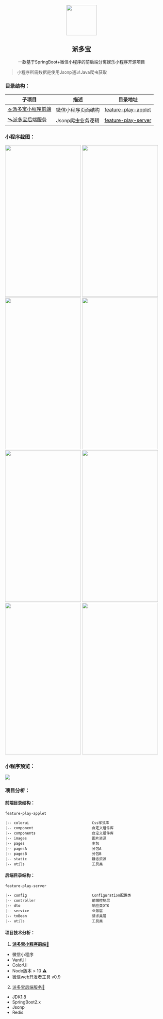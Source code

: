 <div align="center">
  <img src="https://rawcdn.githack.com/pdxjie/feature-play/34d9a7b9ea85ddca546fc35cf403feae1bfcbf8f/feature-play-applet/static/pi.png" style="width:100px;height:100px;">
</div>
<div>
<p align="center">
<h2 align="center">派多宝</h2>
 <p align="center">一款基于SpringBoot+微信小程序的前后端分离娱乐小程序开源项目</p>

> 小程序所需数据是使用Jsonp通过Java爬虫获取
</p>
</div>
<h3>目录结构：</h3>

|  子项目   | 描述  | 目录地址 | 
|  ----  | ----  | ---- |
| <a href="https://github.com/pdxjie/feature-play/tree/master/feature-play-applet">🛸派多宝小程序前端</a>  | 微信小程序页面结构 | <a href="https://github.com/pdxjie/feature-play/tree/master/feature-play-applet">feature-play-applet</a>
| <a href="https://github.com/pdxjie/feature-play/tree/master/feature-play-server">🛰️派多宝后端服务</a>  | Jsonp爬虫业务逻辑 | <a href="https://github.com/pdxjie/feature-play/tree/master/feature-play-server">feature-play-server</a>

<h3>小程序截图：</h3>
<div>
<img src="https://rawcdn.githack.com/pdxjie/feature-play/b9112f1fa0b246567cd6949f433da294f956d8a2/asset/index.png" style="width:250px;height:500px;">
<img src="https://rawcdn.githack.com/pdxjie/feature-play/b9112f1fa0b246567cd6949f433da294f956d8a2/asset/home.png" style="width:250px;height:500px;">
<img src="https://rawcdn.githack.com/pdxjie/feature-play/b9112f1fa0b246567cd6949f433da294f956d8a2/asset/menu.png" style="width:250px;height:500px;">
<img src="https://rawcdn.githack.com/pdxjie/feature-play/b9112f1fa0b246567cd6949f433da294f956d8a2/asset/menu-item.png" style="width:250px;height:500px;">
<img src="https://rawcdn.githack.com/pdxjie/feature-play/b9112f1fa0b246567cd6949f433da294f956d8a2/asset/sick.png" style="width:250px;height:500px;">
<img src="https://rawcdn.githack.com/pdxjie/feature-play/b9112f1fa0b246567cd6949f433da294f956d8a2/asset/sick-item.png" style="width:250px;height:500px;">
<img src="https://rawcdn.githack.com/pdxjie/feature-play/b9112f1fa0b246567cd6949f433da294f956d8a2/asset/draw.png" style="width:250px;height:500px;">
<img src="https://rawcdn.githack.com/pdxjie/feature-play/b9112f1fa0b246567cd6949f433da294f956d8a2/asset/me.png" style="width:250px;height:500px;">
</div>
<h3>小程序预览：</h3>
<img src="https://rawcdn.githack.com/pdxjie/feature-play/b9112f1fa0b246567cd6949f433da294f956d8a2/asset/code.jpg" />

<h3>项目分析：</h3>
<h4>前端目录结构：</h4>

```aidl
feature-play-applet

|-- colorui                             Css样式库
|-- component                           自定义组件库
|-- components                          自定义组件库
|-- images                              图片资源
|-- pages                               主包
|-- pagesA                              分包A
|-- pagesB                              分包B
|-- static                              静态资源
|-- utils                               工具类
```

<h4>后端目录结构：</h4>

```aidl
feature-play-server

|-- config                              Configuration配置类
|-- controller                          前端控制层
|-- dto                                 响应类DTO
|-- service                             业务层
|-- toBean                              请求类层
|-- utils                               工具类
```
<h4>项目技术分析：</h4>

1. <a href="https://github.com/pdxjie/feature-play/tree/master/feature-play-applet" style="font-weight: 600">派多宝小程序前端🎈</a>

- 微信小程序
- VantUI
- ColorUI
- Node版本 > 10 ⚠️
- 微信web开发者工具 v0.9

2. <a href="https://github.com/pdxjie/feature-play/tree/master/feature-play-server">派多宝后端服务🧸</a>

- JDK1.8
- SpringBoot2.x
- Jsonp
- Redis
